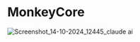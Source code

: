 # MonkeyCore
![Screenshot_14-10-2024_12445_claude ai](https://github.com/user-attachments/assets/cd4ee2e0-f65f-41af-998e-4e330910de1e)

